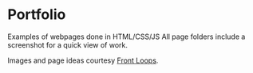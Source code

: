 # Portfolio
Examples of webpages done in HTML/CSS/JS
All page folders include a screenshot for a quick view of work.

Images and page ideas courtesy [Front Loops](https://frontloops.io/).
